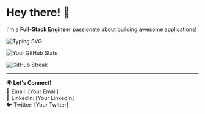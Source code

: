 
# Hey there! 👋  
I'm a **Full-Stack Engineer** passionate about building awesome applications!  

![Typing SVG](https://readme-typing-svg.herokuapp.com?font=Fira+Code&pause=1000&color=F7A500&width=435&lines=Full+Stack+Developer;Passionate+about+Coding;Lifelong+Learner)

![Your GitHub Stats](https://github-readme-stats.vercel.app/api?username=yourusername&show_icons=true&theme=tokyonight)

![GitHub Streak](https://github-readme-streak-stats.herokuapp.com/?user=yourusername&theme=radical)

---
🌍 **Let's Connect!**  
📧 Email: [Your Email]  
💼 LinkedIn: [Your LinkedIn]  
🐦 Twitter: [Your Twitter]  
